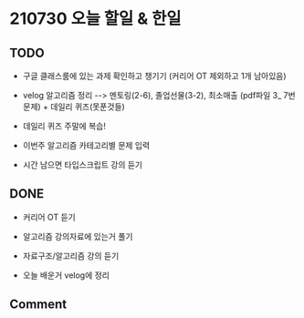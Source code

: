 # 210730 오늘 할일 & 한일

## TODO

- 구글 클래스룸에 있는 과제 확인하고 챙기기 (커리어 OT 제외하고 1개 남아있음)

- velog 알고리즘 정리
--> 멘토링(2-6), 졸업선물(3-2), 최소매출 (pdf파일 3_  7번 문제) + 데일리 퀴즈(못푼것들)

- 데일리 퀴즈 주말에 복습!

- 이번주 알고리즘 카테고리별 문제 입력

- 시간 남으면 타입스크립트 강의 듣기

## DONE

- 커리어 OT 듣기

- 알고리즘 강의자료에 있는거 풀기

- 자료구조/알고리즘 강의 듣기

- 오늘 배운거 velog에 정리

## Comment



